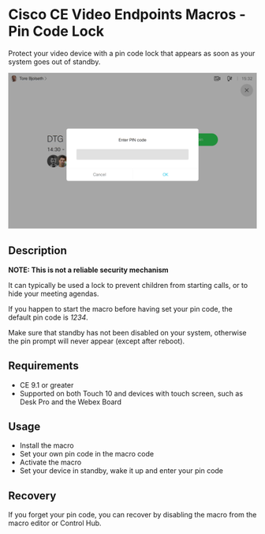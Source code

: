 # Cisco CE Video Endpoints Macros - Pin Code Lock

Protect your video device with a pin code lock that appears as soon as your system goes out of standby.

![Sample Touch Panel Screenshot](prompt.png)

## Description

**NOTE: This is not a reliable security mechanism**

It can typically be used a lock to prevent children from starting calls, or to hide your meeting agendas.

If you happen to start the macro before having set your pin code, the default pin code is *1234*.

Make sure that standby has not been disabled on your system, otherwise the pin prompt will never appear (except after reboot).

## Requirements

* CE 9.1 or greater
* Supported on both Touch 10 and devices with touch screen, such as Desk Pro and the Webex Board

## Usage

* Install the macro
* Set your own pin code in the macro code
* Activate the macro
* Set your device in standby, wake it up and enter your pin code

## Recovery

If you forget your pin code, you can recover by disabling the macro from the macro editor or Control Hub.
